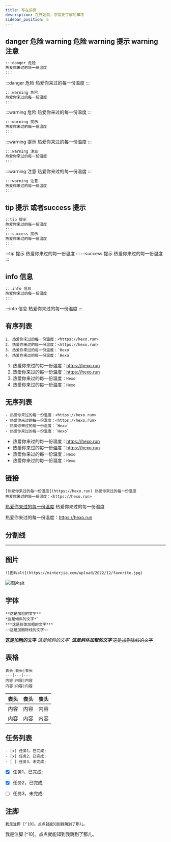 ```yaml
---
title: 写在前面
description: 在开始前，您需要了解的事项
sidebar_position: 6
---
```

## danger 危险   warning 危险  warning 提示  warning 注意

```bash
:::danger 危险
热爱你来过的每一份温度
:::
```

:::danger 危险 
热爱你来过的每一份温度
:::

```bash
:::warning 危险
热爱你来过的每一份温度
:::
```

:::warning 危险
热爱你来过的每一份温度
:::


```bash
:::warning 提示
热爱你来过的每一份温度
:::
```

:::warning 提示
热爱你来过的每一份温度
:::



```bash
:::warning 注意
热爱你来过的每一份温度
:::
```

:::warning 注意
热爱你来过的每一份温度
:::


```bash
:::warning 注意
热爱你来过的每一份温度
:::
```


## tip 提示 或者success 提示

```bash
::tip 提示
热爱你来过的每一份温度
:::
:::success 提示
热爱你来过的每一份温度
:::
```

:::tip 提示
热爱你来过的每一份温度
:::
:::success 提示
热爱你来过的每一份温度
:::






## info 信息

```bash
:::info 信息
热爱你来过的每一份温度
:::
```

:::info 信息
热爱你来过的每一份温度
:::




## 有序列表
```
1. 热爱你来过的每一份温度：<https://hexo.run>
2. 热爱你来过的每一份温度：<https://hexo.run>
3. 热爱你来过的每一份温度：`Hexo`
4. 热爱你来过的每一份温度：`Hexo`
```

1. 热爱你来过的每一份温度：<https://hexo.run>
2. 热爱你来过的每一份温度：<https://hexo.run>
3. 热爱你来过的每一份温度：`Hexo`
4. 热爱你来过的每一份温度：`Hexo`

## 无序列表
```
- 热爱你来过的每一份温度：<https://hexo.run>
- 热爱你来过的每一份温度：<https://hexo.run>
- 热爱你来过的每一份温度：`Hexo`
- 热爱你来过的每一份温度：`Hexo`
```

- 热爱你来过的每一份温度：<https://hexo.run>
- 热爱你来过的每一份温度：<https://hexo.run>
- 热爱你来过的每一份温度：`Hexo`
- 热爱你来过的每一份温度：`Hexo`


## 链接

```
[热爱你来过的每一份温度](https://hexo.run) 热爱你来过的每一份温度
热爱你来过的每一份温度：<https://hexo.run>
```

[热爱你来过的每一份温度](https://hexo.run) 热爱你来过的每一份温度


热爱你来过的每一份温度：<https://hexo.run>


## 分割线


***


## 图片
```
![图片alt](https://minterjia.com/upload/2022/12/favorite.jpg)
```
![图片alt](https://minterjia.com/upload/2022/12/favorite.jpg)

## 字体
```
**这是加粗的文字**
*这是倾斜的文字*`
***这是斜体加粗的文字***
~~这是加删除线的文字~~
```
**这是加粗的文字**
*这是倾斜的文字*`
***这是斜体加粗的文字***
~~这是加删除线的文字~~

## 表格
```
表头|表头|表头
---|---|---
内容|内容|内容
内容|内容|内容
```
表头|表头|表头
---|---|---
内容|内容|内容
内容|内容|内容


## 任务列表
```
- [x] 任务1，已完成;
- [x] 任务2，已完成;
- [ ] 任务3，未完成;
```
- [x] 任务1，已完成;
- [x] 任务2，已完成;
- [ ] 任务3，未完成;


## 注脚
```
我是注脚 [^10]。点点就能知到我跳到了那儿。
```
我是注脚 [^10]。点点就能知到我跳到了那儿。

